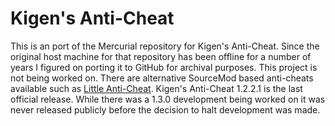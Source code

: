 # Kigen's Anti-Cheat

This is an port of the Mercurial repository for Kigen's Anti-Cheat.  Since the original host machine for that repository has been offline for a number of years I figured on porting it to GitHub for archival purposes.  This project is not being worked on.  There are alternative SourceMod based anti-cheats available such as [Little Anti-Cheat](https://github.com/J-Tanzanite/Little-Anti-Cheat).  Kigen's Anti-Cheat 1.2.2.1 is the last official release.  While there was a 1.3.0 development being worked on it was never released publicly before the decision to halt development was made.